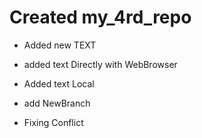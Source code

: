 ﻿# Created my_4rd_repo

* Added new TEXT 
* added text Directly with WebBrowser


* Added text Local

* add NewBranch

* Fixing Conflict
